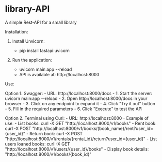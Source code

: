 

# library-API
A simple Rest-API for a small library

Installation:

1. Install Unvicorn:
    - pip install fastapi uvicorn
 
2. Run the application:
    - uvicorn main:app --reload
    - API is available at: http://localhost:8000
 
Use:

Option 1. Swagger:
    - URL: http://localhost:8000/docs
    - 1. Start the server: uvicorn main:app --reload
    - 2. Open http://localhost:8000/docs in your browser
    - 3. Click on any endpoint to expand it
    - 4. Click "Try it out" button
    - 5. Fill in the required parameters
    - 6. Click "Execute" to test the API
    
Option 2. Terminal using Curl:
    - URL: http://localhost:8000
    - Example of use: 
        - List books: curl -X GET "http://localhost:8000/v1/books"
        - Rent book: curl -X POST "http://localhost:8000/v1/books/{book_name}/rent?user_id={user_id}"
        - Return book: curl -X POST "http://localhost:8000/v1/rentals/{rental_id}/return?user_id={user_id}"
        - List users loaned books: curl -X GET "http://localhost:8000/v1/users/{user_id}/books"
        - Display book details: "http://localhost:8000/v1/books/{book_id}"
